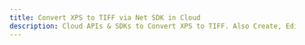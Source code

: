 ---title: Convert XPS to TIFF via Net SDK in Clouddescription: Cloud APIs & SDKs to Convert XPS to TIFF. Also Create, Edit & Render Microsoft Word & OpenOffice documents in the Cloud.---